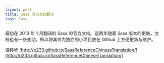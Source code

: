 ```yaml
---
layout: post
title: Sass 官方文档翻译
tags: Sass
---
```


最初在 2013 年 1 月翻译的 Sass 的官方文档。这两年随着 Sass 版本的更新，文档也有一些变动，所以将其作为独立的小项目放在 Github 上方便更新与维护。

请移步 [http://p233.github.io/SassReferenceChineseTranslation/](http://p233.github.io/SassReferenceChineseTranslation/)
